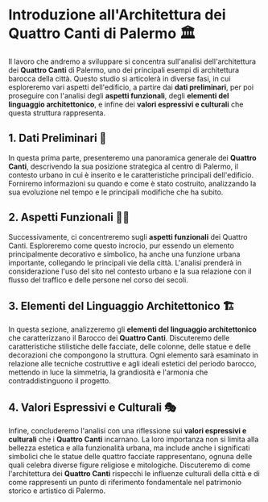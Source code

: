 # Introduzione all'Architettura dei Quattro Canti di Palermo 🏛️

Il lavoro che andremo a sviluppare si concentra sull'analisi dell'architettura dei **Quattro Canti** di Palermo, uno dei principali esempi di architettura barocca della città. Questo studio si articolerà in diverse fasi, in cui esploreremo vari aspetti dell'edificio, a partire dai **dati preliminari**, per poi proseguire con l'analisi degli **aspetti funzionali**, degli **elementi del linguaggio architettonico**, e infine dei **valori espressivi e culturali** che questa struttura rappresenta.

## 1. Dati Preliminari 📜

In questa prima parte, presenteremo una panoramica generale dei **Quattro Canti**, descrivendo la sua posizione strategica al centro di Palermo, il contesto urbano in cui è inserito e le caratteristiche principali dell'edificio. Forniremo informazioni su quando e come è stato costruito, analizzando la sua evoluzione nel tempo e le principali modifiche che ha subito.

## 2. Aspetti Funzionali 🚶‍♂️

Successivamente, ci concentreremo sugli **aspetti funzionali** dei Quattro Canti. Esploreremo come questo incrocio, pur essendo un elemento principalmente decorativo e simbolico, ha anche una funzione urbana importante, collegando le principali vie della città. L'analisi prenderà in considerazione l'uso del sito nel contesto urbano e la sua relazione con il flusso del traffico e delle persone nel corso dei secoli.

## 3. Elementi del Linguaggio Architettonico 🏗️

In questa sezione, analizzeremo gli **elementi del linguaggio architettonico** che caratterizzano il Barocco dei **Quattro Canti**. Discuteremo delle caratteristiche stilistiche delle facciate, delle colonne, delle statue e delle decorazioni che compongono la struttura. Ogni elemento sarà esaminato in relazione alle tecniche costruttive e agli ideali estetici del periodo barocco, mettendo in luce la simmetria, la grandiosità e l'armonia che contraddistinguono il progetto.

## 4. Valori Espressivi e Culturali 🎭

Infine, concluderemo l'analisi con una riflessione sui **valori espressivi e culturali** che i **Quattro Canti** incarnano. La loro importanza non si limita alla bellezza estetica e alla funzionalità urbana, ma include anche i significati simbolici che le statue delle quattro facciate rappresentano, ognuna delle quali celebra diverse figure religiose e mitologiche. Discuteremo di come l'architettura dei **Quattro Canti** rispecchi le influenze culturali della città e di come rappresenti un punto di riferimento fondamentale nel patrimonio storico e artistico di Palermo.
